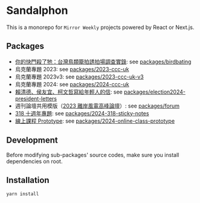 # Sandalphon

This is a monorepo for `Mirror Weekly` projects powered by React or Next.js.

## Packages

- [你的快門殺了牠：台灣鳥類籠拍誘拍場調查實錄](https://www.mirrormedia.mg/projects/birdbating/index.html): see [packages/birdbating](./packages/birdbating)
- 烏克蘭專題 2023: see [packages/2023-ccc-uk](./packages/2023-ccc-uk)
- 烏克蘭專題 2023v3: see [packages/2023-ccc-uk-v3](./packages/2023-ccc-uk-v3/)
- 烏克蘭專題 2024: see [packages/2024-ccc-uk](./packages/2024-ccc-uk/)
- [賴清德、侯友宜、柯文哲寫給年輕人的信](https://www.mirrormedia.mg/projects/election2024-president-letters/index.html): see [packages/election2024-president-letters](./packages/election2024-president-letters)
- 週刊論壇共用模版（[2023 離岸風電高峰論壇](https://storage.googleapis.com/v3-statics.mirrormedia.mg/events/windpowerforum2023/index.html)）: see [packages/forum](./packages/forum)
- [318 十週年專題](https://www.mirrormedia.mg/projects/anniversary318/index.html): see [packages/2024-318-sticky-notes](./packages/2024-318-sticky-notes)
- [線上課程 Prototype](): see [packages/2024-online-class-prototype](./packages/2024-online-class-prototype)

## Development

Before modifying sub-packages' source codes, make sure you install dependencies on root.

## Installation

`yarn install`
